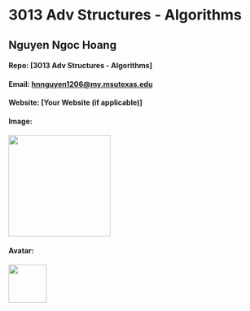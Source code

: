 # 3013 Adv Structures - Algorithms
## Nguyen Ngoc Hoang 

#### Repo: [3013 Adv Structures - Algorithms]

#### Email: hnnguyen1206@my.msutexas.edu

#### Website: [Your Website (if applicable)]

#### Image:

<img src="z6283205681415_519bbce8d0a0a134b9f038432c416d30.jpg" width="200">

#### Avatar:

<img src="z6273778418349_318c0e2bdf32d24276cf68d257a2cf85.jpg" width="75">


